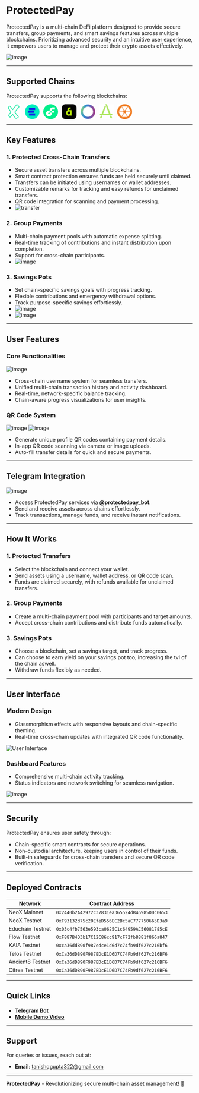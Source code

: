# ProtectedPay  

ProtectedPay is a multi-chain DeFi platform designed to provide secure transfers, group payments, and smart savings features across multiple blockchains. Prioritizing advanced security and an intuitive user experience, it empowers users to manage and protect their crypto assets effectively.  

![image](https://github.com/user-attachments/assets/ddcdbaa4-aee1-4f6f-b711-e1125d72f239)

---

## Supported Chains  

ProtectedPay supports the following blockchains:  

<p align="left">
    <img align="left" src="/public/chains/neox.png" width="40" height="40" style="margin-right: 10px;"></img>
    <img align="left" src="https://raw.githubusercontent.com/Spydiecy/ProtectedPay/refs/heads/main/public/chains/educhain.png" width="40" height="40" style="margin-right: 10px;"></img>
    <img align="left" src="/public/chains/flow.png" width="40" height="40" style="margin-right: 10px;"></img>
    <img align="left" src="/public/chains/kaia.png" width="40" height="40" style="margin-right: 10px;"></img>
    <img align="left" src="/public/chains/telos.png" width="40" height="40" style="margin-right: 10px;"></img>
    <img align="left" src="/public/chains/ancient8.png" width="40" height="40" style="margin-right: 10px;"></img>
    <img align="left" src="/public/chains/citrea.png" width="40" height="40" style="margin-right: 10px;"></img>
</p>

<br clear="left"/>

---

## Key Features  

### 1. Protected Cross-Chain Transfers  
- Secure asset transfers across multiple blockchains.  
- Smart contract protection ensures funds are held securely until claimed.  
- Transfers can be initiated using usernames or wallet addresses.  
- Customizable remarks for tracking and easy refunds for unclaimed transfers.  
- QR code integration for scanning and payment processing.  
- ![transfer](https://github.com/user-attachments/assets/e432751e-bd4a-483e-bb4d-16d724cddfde)


### 2. Group Payments  
- Multi-chain payment pools with automatic expense splitting.  
- Real-time tracking of contributions and instant distribution upon completion.  
- Support for cross-chain participants.  
- ![image](https://github.com/user-attachments/assets/56141ff7-ad4b-4a1e-bfac-5abdd92b22a9)


### 3. Savings Pots  
- Set chain-specific savings goals with progress tracking.  
- Flexible contributions and emergency withdrawal options.  
- Track purpose-specific savings effortlessly.  
- ![image](https://github.com/user-attachments/assets/96d0db31-cec3-432c-90b2-8707ce870e2c)
- ![image](https://github.com/user-attachments/assets/8a7ac6c6-c663-4705-a209-ca5a937087a9)

---

## User Features  

### Core Functionalities
![image](https://github.com/user-attachments/assets/a3f64a6a-5504-4a0c-988e-a76364ea4879)
- Cross-chain username system for seamless transfers.  
- Unified multi-chain transaction history and activity dashboard.  
- Real-time, network-specific balance tracking.  
- Chain-aware progress visualizations for user insights.  

### QR Code System  
![image](https://github.com/user-attachments/assets/bc4e425b-d6f7-49b8-a4fe-8831ba9e5548)
![image](https://github.com/user-attachments/assets/f645759e-47bf-4fb1-9e87-b46f7c0bc6a7)
- Generate unique profile QR codes containing payment details.  
- In-app QR code scanning via camera or image uploads.  
- Auto-fill transfer details for quick and secure payments.  

---

## Telegram Integration  
![image](https://github.com/user-attachments/assets/9ea2c83d-271c-4c5f-ba2f-0b436d69d9a0)
- Access ProtectedPay services via **@protectedpay_bot**.  
- Send and receive assets across chains effortlessly.  
- Track transactions, manage funds, and receive instant notifications.  

---

## How It Works  

### 1. Protected Transfers  
- Select the blockchain and connect your wallet.  
- Send assets using a username, wallet address, or QR code scan.  
- Funds are claimed securely, with refunds available for unclaimed transfers.  

### 2. Group Payments  
- Create a multi-chain payment pool with participants and target amounts.  
- Accept cross-chain contributions and distribute funds automatically.  

### 3. Savings Pots  
- Choose a blockchain, set a savings target, and track progress.
- Can choose to earn yield on your savings pot too, increasing the tvl of the chain aswell.
- Withdraw funds flexibly as needed.  

---

## User Interface  

### Modern Design  
- Glassmorphism effects with responsive layouts and chain-specific theming.  
- Real-time cross-chain updates with integrated QR code functionality.  

![User Interface](https://github.com/user-attachments/assets/30e60cb0-f90f-4e7a-9484-d24e31d3fcf9)  

### Dashboard Features  
- Comprehensive multi-chain activity tracking.  
- Status indicators and network switching for seamless navigation.

![image](https://github.com/user-attachments/assets/4a634114-f60d-4632-9759-4a82c1394334)

---

## Security  

ProtectedPay ensures user safety through:  
- Chain-specific smart contracts for secure operations.  
- Non-custodial architecture, keeping users in control of their funds.  
- Built-in safeguards for cross-chain transfers and secure QR code verification.  

---

## Deployed Contracts  

| Network       | Contract Address                                   |  
|---------------|----------------------------------------------------|  
| NeoX Mainnet  | `0x2440b2A42972C37831ea365524dB46985DDc0653`       |  
| NeoX Testnet  | `0xF93132d75c20EfeD556EC2Bc5aC777750665D3a9`       |  
| Educhain Testnet | `0x03c4fb7563e593ca0625C1c64959AC56081785cE`    |  
| Flow Testnet  | `0xF887B4D3b17C12C86cc917cF72fb8881f866a847`       |  
| KAIA Testnet  | `0xca36dd890f987edce1d6d7c74fb9df627c216bf6`       |  
| Telos Testnet | `0xCa36dD890F987EDcE1D6D7C74Fb9df627c216BF6`       |  
| Ancient8 Testnet | `0xCa36dD890F987EDcE1D6D7C74Fb9df627c216BF6`    |  
| Citrea Testnet | `0xCa36dD890F987EDcE1D6D7C74Fb9df627c216BF6`      |  

---

## Quick Links  

- **[Telegram Bot](https://t.me/protectedpay_bot)**  
- **[Mobile Demo Video](https://youtu.be/TJgnpVpa51c?si=ojjzXsVgQBj_BSGN)**

---

## Support  

For queries or issues, reach out at:  
- **Email**: tanishqgupta322@gmail.com  

---

**ProtectedPay** - Revolutionizing secure multi-chain asset management! 🚀  

